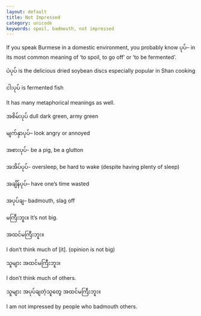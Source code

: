 ```yaml
---
layout: default
title: Not Impressed
category: unicode
keywords: spoil, badmouth, not impressed
---
```


<p>If you speak Burmese in a domestic environment, you probably know <span class='mm3'>ပုပ်</span>– in its most common meaning of ‘to spoil, to go off’ or ‘to be fermented’. </p>
<p><span class='mm3'>ပဲပုပ်</span>  is the delicious dried soybean discs especially popular in Shan cooking</p>
<p><span class='mm3'>ငါးပုပ်</span> is fermented fish</p>
<p>It has many metaphorical meanings as well. </p>
<p><span class='mm3'>အစိမ်းပုပ်</span>  dull dark green, army green</p>
<p><span class='mm3'>မျက်နှာပုပ်</span>–  look angry or annoyed</p>
<p><span class='mm3'>အစားပုပ်</span>- be a pig, be a glutton</p>
<p><span class='mm3'>အအိပ်ပုပ်</span>- oversleep, be hard to wake (despite having plenty of sleep)</p>
<p><span class='mm3'>အချိန်ပုပ်</span>– have one’s time wasted</p>
<p><span class='mm3'>အပုပ်ချ</span>– badmouth, slag off</p>
<p><span class='mm3'>မကြီးဘူး။</span> It’s not big.</p>

<p class="hide-trigger"><span class='mm3'>အထင်မကြီးဘူး။</span></p>
<p class='hide-this'>I don’t think much of [it]. (opinion is not big)</p>

<p class="hide-trigger"><span class='mm3'>သူများ အထင်မကြီးဘူး။</span></p>
<p class='hide-this'>I don’t think much of others.</p>

<p class="hide-trigger"><span class='mm3'>သူများ အပုပ်ချတဲ့သူတွေ အထင်မကြီးဘူး။</span></p>
<p class='hide-this'>I am not impressed by people who badmouth others. </p>
